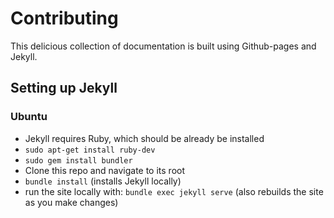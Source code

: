 # Contributing

This delicious collection of documentation is built using Github-pages and Jekyll.

## Setting up Jekyll

### Ubuntu
* Jekyll requires Ruby, which should be already be installed
* `sudo apt-get install ruby-dev`
* `sudo gem install bundler`
* Clone this repo and navigate to its root
* `bundle install` (installs Jekyll locally)
* run the site locally with: `bundle exec jekyll serve` (also rebuilds the site as you make changes)
